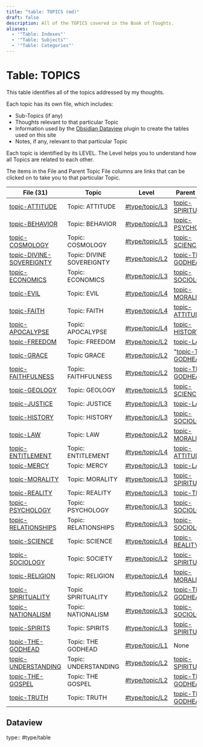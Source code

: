 ```yaml
---
title: "table: TOPICS (md)"
draft: false
description: All of the TOPICS covered in the Book of Toughts.
aliases:
  - '"Table: Indexes"'
  - '"Table: Subjects"'
  - '"Table: Categories"'
---
```

# Table: TOPICS
This table identifies all of the topics addressed by my thoughts.

Each topic has its own file, which includes:
- Sub-Topics (if any)
- Thoughts relevant to that particular Topic
- Information used by the [Obsidian Dataview](https://blacksmithgu.github.io/obsidian-dataview/) plugin to create the tables used on this site
- Notes, if any, relevant to that particular Topic

Each topic is identified by its LEVEL. The Level helps you to understand how all Topics are related to each other.

The items in the File and Parent Topic File columns are links that can be clicked on to take you to that particular Topic.

| File (31)                                                                                | Topic                     | Level                                                        | Parent Topic                                                                 |
| ---------------------------------------------------------------------------------------- | ------------------------- | ------------------------------------------------------------ | ---------------------------------------------------------------------------- |
| [topic-ATTITUDE](https://quasaur.github.io/thoughts/TOPICS/topic-ATTITUDE.md)                     | Topic: ATTITUDE           | [#type/topic/L3](https://quasaur.github.io/thoughts/index.html#type/topic/L3) | [topic-SPIRITUALITY](https://quasaur.github.io/thoughts/TOPICS/topic-SPIRITUALITY.md) |
| [topic-BEHAVIOR](https://quasaur.github.io/thoughts/TOPICS/topic-BEHAVIOR.md)                     | Topic: BEHAVIOR           | [#type/topic/L3](https://quasaur.github.io/thoughts/index.html#type/topic/L3) | [topic-PSYCHOLOGY](https://quasaur.github.io/thoughts/TOPICS/topic-PSYCHOLOGY.md)     |
| [topic-COSMOLOGY](https://quasaur.github.io/thoughts/TOPICS/topic-COSMOLOGY.md)                   | Topic: COSMOLOGY          | [#type/topic/L5](https://quasaur.github.io/thoughts/index.html#type/topic/L5) | [topic-SCIENCE](https://quasaur.github.io/thoughts/TOPICS/topic-SCIENCE.md)           |
| [topic-DIVINE-SOVEREIGNTY](https://quasaur.github.io/thoughts/TOPICS/topic-DIVINE-SOVEREIGNTY.md) | Topic: DIVINE SOVEREIGNTY | [#type/topic/L2](https://quasaur.github.io/thoughts/index.html#type/topic/L2) | [topic-THE-GODHEAD](https://quasaur.github.io/thoughts/TOPICS/topic-THE-GODHEAD.md)   |
| [topic-ECONOMICS](https://quasaur.github.io/thoughts/TOPICS/topic-ECONOMICS.md)                   | Topic: ECONOMICS          | [#type/topic/L3](https://quasaur.github.io/thoughts/index.html#type/topic/L3) | [topic-SOCIOLOGY](https://quasaur.github.io/thoughts/TOPICS/topic-SOCIOLOGY.md)       |
| [topic-EVIL](https://quasaur.github.io/thoughts/TOPICS/topic-EVIL.md)                             | Topic: EVIL               | [#type/topic/L4](https://quasaur.github.io/thoughts/index.html#type/topic/L4) | [topic-MORALITY](https://quasaur.github.io/thoughts/TOPICS/topic-MORALITY.md)         |
| [topic-FAITH](https://quasaur.github.io/thoughts/TOPICS/topic-FAITH.md)                           | Topic: FAITH              | [#type/topic/L4](https://quasaur.github.io/thoughts/index.html#type/topic/L4) | [topic-ATTITUDE](https://quasaur.github.io/thoughts/TOPICS/topic-ATTITUDE.md)         |
| [topic-APOCALYPSE](https://quasaur.github.io/thoughts/TOPICS/topic-APOCALYPSE.md)                 | Topic: APOCALYPSE         | [#type/topic/L4](https://quasaur.github.io/thoughts/index.html#type/topic/L4) | [topic-HISTORY](https://quasaur.github.io/thoughts/TOPICS/topic-HISTORY.md)           |
| [topic-FREEDOM](https://quasaur.github.io/thoughts/TOPICS/topic-FREEDOM.md)                       | Topic: FREEDOM            | [#type/topic/L2](https://quasaur.github.io/thoughts/index.html#type/topic/L2) | [topic-LAW](https://quasaur.github.io/thoughts/TOPICS/topic-LAW.md)                   |
| [topic-GRACE](https://quasaur.github.io/thoughts/TOPICS/topic-GRACE.md)                           | Topic GRACE               | [#type/topic/L2](https://quasaur.github.io/thoughts/index.html#type/topic/L2) | "[topic-THE-GODHEAD](https://quasaur.github.io/thoughts/topic-THE-GODHEAD)                    |
| [topic-FAITHFULNESS](https://quasaur.github.io/thoughts/TOPICS/topic-FAITHFULNESS.md)             | Topic: FAITHFULNESS       | [#type/topic/L2](https://quasaur.github.io/thoughts/index.html#type/topic/L2) | [topic-THE-GODHEAD](https://quasaur.github.io/thoughts/TOPICS/topic-THE-GODHEAD.md)   |
| [topic-GEOLOGY](https://quasaur.github.io/thoughts/TOPICS/topic-GEOLOGY.md)                       | Topic: GEOLOGY            | [#type/topic/L5](https://quasaur.github.io/thoughts/index.html#type/topic/L5) | [topic-SCIENCE](https://quasaur.github.io/thoughts/TOPICS/topic-SCIENCE.md)           |
| [topic-JUSTICE](https://quasaur.github.io/thoughts/TOPICS/topic-JUSTICE.md)                       | Topic: JUSTICE            | [#type/topic/L3](https://quasaur.github.io/thoughts/index.html#type/topic/L3) | [topic-LAW](https://quasaur.github.io/thoughts/TOPICS/topic-LAW.md)                   |
| [topic-HISTORY](https://quasaur.github.io/thoughts/TOPICS/topic-HISTORY.md)                       | Topic: HISTORY            | [#type/topic/L3](https://quasaur.github.io/thoughts/index.html#type/topic/L3) | [topic-SOCIOLOGY](https://quasaur.github.io/thoughts/TOPICS/topic-SOCIOLOGY.md)       |
| [topic-LAW](https://quasaur.github.io/thoughts/TOPICS/topic-LAW.md)                               | Topic: LAW                | [#type/topic/L2](https://quasaur.github.io/thoughts/index.html#type/topic/L2) | [topic-MORALITY](https://quasaur.github.io/thoughts/TOPICS/topic-MORALITY.md)         |
| [topic-ENTITLEMENT](https://quasaur.github.io/thoughts/TOPICS/topic-ENTITLEMENT.md)               | Topic: ENTITLEMENT        | [#type/topic/L4](https://quasaur.github.io/thoughts/index.html#type/topic/L4) | [topic-ATTITUDE](https://quasaur.github.io/thoughts/TOPICS/topic-ATTITUDE.md)         |
| [topic-MERCY](https://quasaur.github.io/thoughts/TOPICS/topic-MERCY.md)                           | Topic: MERCY              | [#type/topic/L3](https://quasaur.github.io/thoughts/index.html#type/topic/L3) | [topic-LAW](https://quasaur.github.io/thoughts/TOPICS/topic-LAW.md)                   |
| [topic-MORALITY](https://quasaur.github.io/thoughts/TOPICS/topic-MORALITY.md)                     | Topic: MORALITY           | [#type/topic/L3](https://quasaur.github.io/thoughts/index.html#type/topic/L3) | [topic-SPIRITUALITY](https://quasaur.github.io/thoughts/TOPICS/topic-SPIRITUALITY.md) |
| [topic-REALITY](https://quasaur.github.io/thoughts/TOPICS/topic-REALITY.md)                       | Topic: REALITY            | [#type/topic/L3](https://quasaur.github.io/thoughts/index.html#type/topic/L3) | [topic-TRUTH](https://quasaur.github.io/thoughts/TOPICS/topic-TRUTH.md)               |
| [topic-PSYCHOLOGY](https://quasaur.github.io/thoughts/TOPICS/topic-PSYCHOLOGY.md)                 | Topic: PSYCHOLOGY         | [#type/topic/L3](https://quasaur.github.io/thoughts/index.html#type/topic/L3) | [topic-SOCIOLOGY](https://quasaur.github.io/thoughts/TOPICS/topic-SOCIOLOGY.md)       |
| [topic-RELATIONSHIPS](https://quasaur.github.io/thoughts/TOPICS/topic-RELATIONSHIPS.md)           | Topic: RELATIONSHIPS      | [#type/topic/L3](https://quasaur.github.io/thoughts/index.html#type/topic/L3) | [topic-SOCIOLOGY](https://quasaur.github.io/thoughts/TOPICS/topic-SOCIOLOGY.md)       |
| [topic-SCIENCE](https://quasaur.github.io/thoughts/TOPICS/topic-SCIENCE.md)                       | Topic: SCIENCE            | [#type/topic/L4](https://quasaur.github.io/thoughts/index.html#type/topic/L4) | [topic-REALITY](https://quasaur.github.io/thoughts/TOPICS/topic-REALITY.md)           |
| [topic-SOCIOLOGY](https://quasaur.github.io/thoughts/TOPICS/topic-SOCIOLOGY.md)                   | Topic: SOCIETY            | [#type/topic/L2](https://quasaur.github.io/thoughts/index.html#type/topic/L2) | [topic-SPIRITUALITY](https://quasaur.github.io/thoughts/TOPICS/topic-SPIRITUALITY.md) |
| [topic-RELIGION](https://quasaur.github.io/thoughts/TOPICS/topic-RELIGION.md)                     | Topic: RELIGION           | [#type/topic/L4](https://quasaur.github.io/thoughts/index.html#type/topic/L4) | [topic-MORALITY](https://quasaur.github.io/thoughts/TOPICS/topic-MORALITY.md)         |
| [topic-SPIRITUALITY](https://quasaur.github.io/thoughts/TOPICS/topic-SPIRITUALITY.md)             | Topic SPIRITUALITY        | [#type/topic/L2](https://quasaur.github.io/thoughts/index.html#type/topic/L2) | [topic-THE-GODHEAD](https://quasaur.github.io/thoughts/TOPICS/topic-THE-GODHEAD.md)   |
| [topic-NATIONALISM](https://quasaur.github.io/thoughts/TOPICS/topic-NATIONALISM.md)               | Topic: NATIONALISM        | [#type/topic/L3](https://quasaur.github.io/thoughts/index.html#type/topic/L3) | [topic-SOCIOLOGY](https://quasaur.github.io/thoughts/TOPICS/topic-SOCIOLOGY.md)       |
| [topic-SPIRITS](https://quasaur.github.io/thoughts/TOPICS/topic-SPIRITS.md)                       | Topic: SPIRITS            | [#type/topic/L3](https://quasaur.github.io/thoughts/index.html#type/topic/L3) | [topic-SPIRITUALITY](https://quasaur.github.io/thoughts/TOPICS/topic-SPIRITUALITY.md) |
| [topic-THE-GODHEAD](https://quasaur.github.io/thoughts/TOPICS/topic-THE-GODHEAD.md)               | Topic: THE GODHEAD        | [#type/topic/L1](https://quasaur.github.io/thoughts/index.html#type/topic/L1) | None                                                                         |
| [topic-UNDERSTANDING](https://quasaur.github.io/thoughts/TOPICS/topic-UNDERSTANDING.md)           | Topic: UNDERSTANDING      | [#type/topic/L2](https://quasaur.github.io/thoughts/index.html#type/topic/L2) | [topic-SPIRITUALITY](https://quasaur.github.io/thoughts/TOPICS/topic-SPIRITUALITY.md) |
| [topic-THE-GOSPEL](https://quasaur.github.io/thoughts/TOPICS/topic-THE-GOSPEL.md)                 | Topic: THE GOSPEL         | [#type/topic/L2](https://quasaur.github.io/thoughts/index.html#type/topic/L2) | [topic-THE-GODHEAD](https://quasaur.github.io/thoughts/TOPICS/topic-THE-GODHEAD.md)   |
| [topic-TRUTH](https://quasaur.github.io/thoughts/TOPICS/topic-TRUTH.md)                           | Topic: TRUTH              | [#type/topic/L2](https://quasaur.github.io/thoughts/index.html#type/topic/L2) | [topic-THE-GODHEAD](https://quasaur.github.io/thoughts/TOPICS/topic-THE-GODHEAD.md)   |

## Dataview
type:: #type/table
